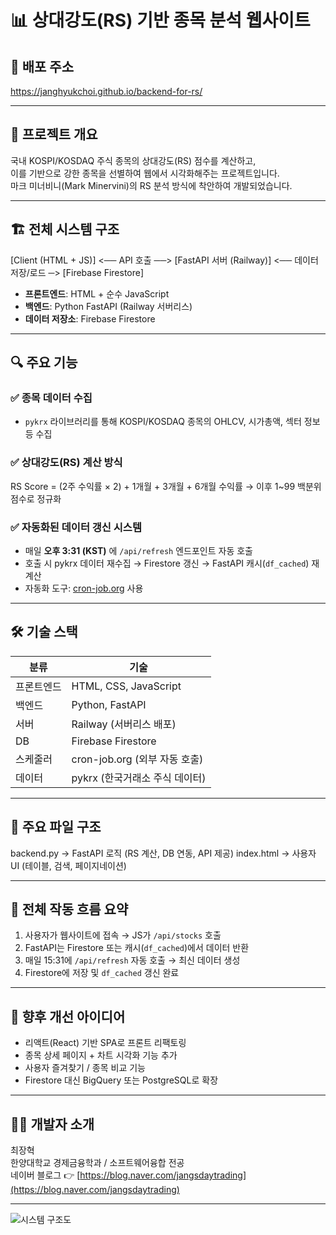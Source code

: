 # 📊 상대강도(RS) 기반 종목 분석 웹사이트

## 🔗 배포 주소
https://janghyukchoi.github.io/backend-for-rs/

---

## 🧠 프로젝트 개요
국내 KOSPI/KOSDAQ 주식 종목의 상대강도(RS) 점수를 계산하고,  
이를 기반으로 강한 종목을 선별하여 웹에서 시각화해주는 프로젝트입니다.  
마크 미너비니(Mark Minervini)의 RS 분석 방식에 착안하여 개발되었습니다.

---

## 🏗️ 전체 시스템 구조

[Client (HTML + JS)] <── API 호출 ──> [FastAPI 서버 (Railway)] <── 데이터 저장/로드 ─> [Firebase Firestore]


- **프론트엔드**: HTML + 순수 JavaScript
- **백엔드**: Python FastAPI (Railway 서버리스)
- **데이터 저장소**: Firebase Firestore

---

## 🔍 주요 기능

### ✅ 종목 데이터 수집
- `pykrx` 라이브러리를 통해 KOSPI/KOSDAQ 종목의 OHLCV, 시가총액, 섹터 정보 등 수집

### ✅ 상대강도(RS) 계산 방식

RS Score = (2주 수익률 × 2) + 1개월 + 3개월 + 6개월 수익률 → 이후 1~99 백분위 점수로 정규화


### ✅ 자동화된 데이터 갱신 시스템
- 매일 **오후 3:31 (KST)** 에 `/api/refresh` 엔드포인트 자동 호출
- 호출 시 pykrx 데이터 재수집 → Firestore 갱신 → FastAPI 캐시(`df_cached`) 재계산
- 자동화 도구: [cron-job.org](https://cron-job.org) 사용

---

## 🛠️ 기술 스택

| 분류       | 기술                         |
|------------|------------------------------|
| 프론트엔드 | HTML, CSS, JavaScript        |
| 백엔드     | Python, FastAPI              |
| 서버       | Railway (서버리스 배포)      |
| DB         | Firebase Firestore           |
| 스케줄러   | cron-job.org (외부 자동 호출) |
| 데이터     | pykrx (한국거래소 주식 데이터) |

---

## 📂 주요 파일 구조

backend.py → FastAPI 로직 (RS 계산, DB 연동, API 제공) index.html → 사용자 UI (테이블, 검색, 페이지네이션)



---

## 🔁 전체 작동 흐름 요약

1. 사용자가 웹사이트에 접속 → JS가 `/api/stocks` 호출
2. FastAPI는 Firestore 또는 캐시(`df_cached`)에서 데이터 반환
3. 매일 15:31에 `/api/refresh` 자동 호출 → 최신 데이터 생성
4. Firestore에 저장 및 `df_cached` 갱신 완료

---

## 🚀 향후 개선 아이디어

- 리액트(React) 기반 SPA로 프론트 리팩토링
- 종목 상세 페이지 + 차트 시각화 기능 추가
- 사용자 즐겨찾기 / 종목 비교 기능
- Firestore 대신 BigQuery 또는 PostgreSQL로 확장

---

## 🙋‍♂️ 개발자 소개

최장혁  
한양대학교 경제금융학과 / 소프트웨어융합 전공  
네이버 블로그 👉 [https://blog.naver.com/jangsdaytrading](https://blog.naver.com/jangsdaytrading)

---


![시스템 구조도](docs/architecture.png)





